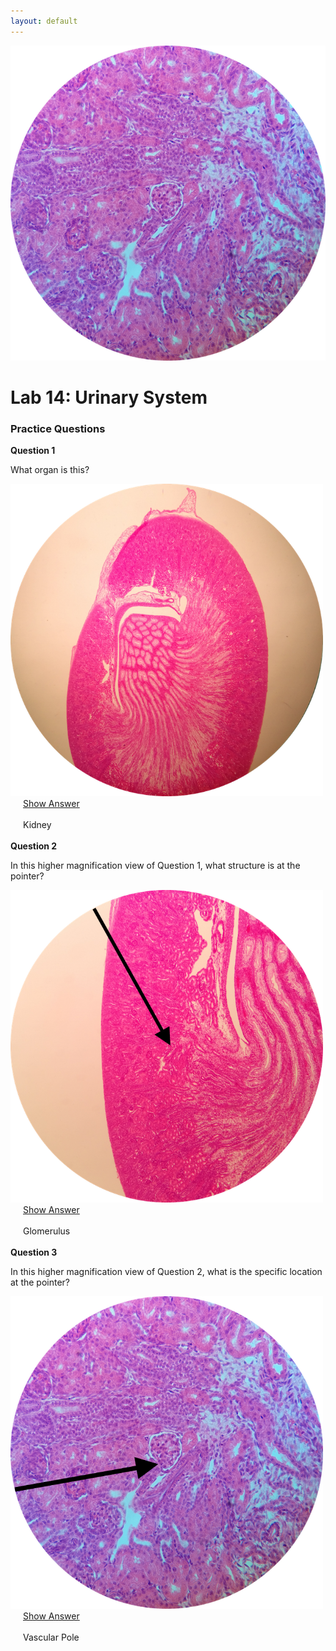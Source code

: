 ```yaml
---
layout: default
---
```



![Splash_IMAGE](./assets/images/splashImage_kidney_zoom2.png)
# Lab 14: Urinary System

<!-- _TODO_someContent

<br>
<br>
<br>
<br>
<br>
<br>
<br>



### Lab Notebook Questions

1.  Sketch This
2.  Sketch That -->


<a id="jump-to-practice-questions" class="jump-to-section"> </a>
### Practice Questions

<div class="card">
  <div class="card-header">
    <strong>Question 1</strong>
  </div>
  <div class="card-body">
    <p class="card-text">What organ is this?</p>
    <img src="./assets/images/splashImage_kidney.png" width="500">
    <div style="margin-left: 20px;">
    <a class="btn btn-primary" role="button" data-toggle="collapse" href="#collapseExample01" aria-expanded="false" aria-controls="collapseExample"> Show Answer</a>
    <div class="collapse" id="collapseExample01">
      <br>
        <div class="well">
          Kidney
        </div>
    </div>
  </div>  
</div>
<br>
<div class="card">
  <div class="card-header">
    <strong>Question 2</strong>
  </div>
  <div class="card-body">
    <p class="card-text">In this higher magnification view of Question 1, what structure is at the pointer?</p>
    <img src="./assets/images/splashImage_kidney_zoom1.png" width="500">
    <div style="margin-left: 20px;">
    <a class="btn btn-primary" role="button" data-toggle="collapse" href="#collapseExample02" aria-expanded="false" aria-controls="collapseExample"> Show Answer</a>
    <div class="collapse" id="collapseExample02">
      <br>
        <div class="well">
          Glomerulus
        </div>
    </div>
  </div>  
</div>
<br>
<div class="card">
  <div class="card-header">
    <strong>Question 3</strong>
  </div>
  <div class="card-body">
    <p class="card-text">In this higher magnification view of Question 2, what is the specific location at the pointer?</p>
    <img src="./assets/images/splashImage_kidney_zoom2_pointer.png" width="500">
    <div style="margin-left: 20px;">
    <a class="btn btn-primary" role="button" data-toggle="collapse" href="#collapseExample03" aria-expanded="false" aria-controls="collapseExample"> Show Answer</a>
    <div class="collapse" id="collapseExample03">
      <br>
        <div class="well">
          Vascular Pole 
        </div>
    </div>
  </div>  
</div>
<br> 